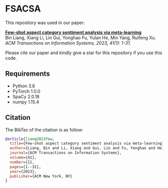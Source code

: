 # FSACSA
This repository was used in our paper:  

[**Few-shot aspect category sentiment analysis via meta-learning**](https://dl.acm.org/doi/abs/10.1145/3529954)
<br>
Bin Liang, Xiang Li, Lin Gui, Yonghao Fu, Yulan He, Min Yang, Ruifeng Xu. *ACM Transactions on Information Systems, 2023, 41(1): 1-31.*
  
Please cite our paper and kindly give a star for this repository if you use this code.

## Requirements

* Python 3.6
* PyTorch 1.0.0
* SpaCy 2.0.18
* numpy 1.15.4

## Citation

The BibTex of the citation is as follow:

```bibtex
@article{liang2023few,
  title={Few-shot aspect category sentiment analysis via meta-learning},
  author={Liang, Bin and Li, Xiang and Gui, Lin and Fu, Yonghao and He, Yulan and Yang, Min and Xu, Ruifeng},
  journal={ACM Transactions on Information Systems},
  volume={41},
  number={1},
  pages={1--31},
  year={2023},
  publisher={ACM New York, NY}
}
```
